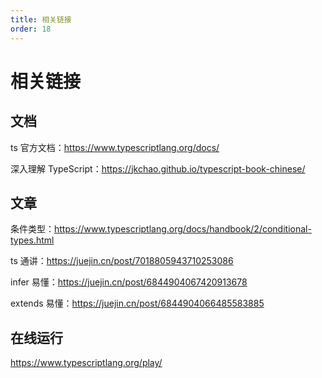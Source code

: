 ```yaml
---
title: 相关链接
order: 18
---
```


# 相关链接

## 文档

ts 官方文档：https://www.typescriptlang.org/docs/

深入理解 TypeScript：https://jkchao.github.io/typescript-book-chinese/

## 文章

条件类型：https://www.typescriptlang.org/docs/handbook/2/conditional-types.html

ts 通讲：https://juejin.cn/post/7018805943710253086

infer 易懂：https://juejin.cn/post/6844904067420913678

extends 易懂：https://juejin.cn/post/6844904066485583885

## 在线运行

https://www.typescriptlang.org/play/
